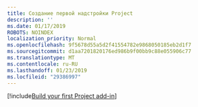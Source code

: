```yaml
---
title: Создание первой надстройки Project
description: ''
ms.date: 01/17/2019
ROBOTS: NOINDEX
localization_priority: Normal
ms.openlocfilehash: 9f5678d55a5d2f41554782e9868050185eb2d1f7
ms.sourcegitcommit: d1aa7201820176ed986b9f00bb9c88e055906c77
ms.translationtype: MT
ms.contentlocale: ru-RU
ms.lasthandoff: 01/23/2019
ms.locfileid: "29386997"
---
```

[!include[Build your first Project add-in](../includes/file-get-started-project.md)]
